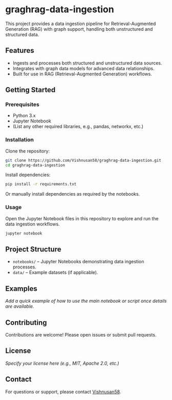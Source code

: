 # graghrag-data-ingestion

This project provides a data ingestion pipeline for Retrieval-Augmented Generation (RAG) with graph support, handling both unstructured and structured data.

## Features

- Ingests and processes both structured and unstructured data sources.
- Integrates with graph data models for advanced data relationships.
- Built for use in RAG (Retrieval-Augmented Generation) workflows.

## Getting Started

### Prerequisites

- Python 3.x
- Jupyter Notebook
- (List any other required libraries, e.g., pandas, networkx, etc.)

### Installation

Clone the repository:
```bash
git clone https://github.com/Vishnusan58/graghrag-data-ingestion.git
cd graghrag-data-ingestion
```

Install dependencies:
```bash
pip install -r requirements.txt
```
Or manually install dependencies as required by the notebooks.

### Usage

Open the Jupyter Notebook files in this repository to explore and run the data ingestion workflows.

```bash
jupyter notebook
```

## Project Structure

- `notebooks/` – Jupyter Notebooks demonstrating data ingestion processes.
- `data/` – Example datasets (if applicable).

## Examples

_Add a quick example of how to use the main notebook or script once details are available._

## Contributing

Contributions are welcome! Please open issues or submit pull requests.

## License

_Specify your license here (e.g., MIT, Apache 2.0, etc.)_

## Contact

For questions or support, please contact [Vishnusan58](https://github.com/Vishnusan58).
